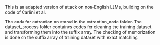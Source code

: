 This is an adapted version of attack on non-English LLMs, building on the code of Carlini et al.

The code for extraction on stored in the extraction_code folder. The dataset_process folder containes codes for cleaning the training dataset and transforming them into the suffix array. The checking of memorization is done on the suffix array of training dataset with exact matching.
